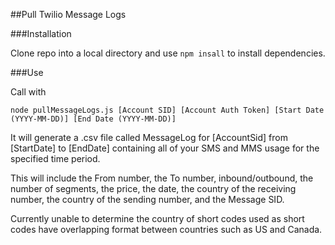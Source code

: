 ##Pull Twilio Message Logs

###Installation


Clone repo into a local directory and use `npm insall` to install dependencies.

###Use

Call with 
```
node pullMessageLogs.js [Account SID] [Account Auth Token] [Start Date (YYYY-MM-DD)] [End Date (YYYY-MM-DD)]
```

It will generate a .csv file called MessageLog for [AccountSid] from [StartDate] to [EndDate] containing all of your SMS and MMS usage for the specified time period.

This will include the From number, the To number, inbound/outbound, the number of segments, the price, the date, the country of the receiving number, the country of the sending number, and the Message SID.

Currently unable to determine the country of short codes used as short codes have overlapping format between countries such as US and Canada.
